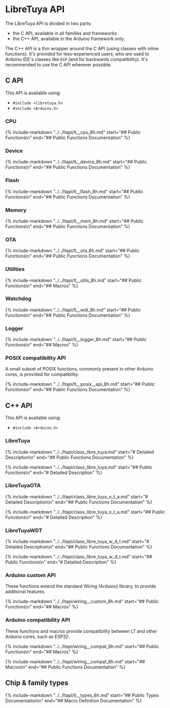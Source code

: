 # LibreTuya API

The LibreTuya API is divided in two parts:

- the C API, available in all families and frameworks
- the C++ API, available in the Arduino framework only.

The C++ API is a thin wrapper around the C API (using classes with inline functions).
It's provided for less-experienced users, who are used to Arduino IDE's classes like `ESP` (and for backwards compatibility).
It's recommended to use the C API wherever possible.

## C API

This API is available using:

- `#include <libretuya.h>`
- `#include <Arduino.h>`

### CPU

{%
	include-markdown "../../ltapi/lt__cpu_8h.md"
   start="## Public Functions\n"
   end="## Public Functions Documentation"
%}

### Device

{%
	include-markdown "../../ltapi/lt__device_8h.md"
   start="## Public Functions\n"
   end="## Public Functions Documentation"
%}

### Flash

{%
	include-markdown "../../ltapi/lt__flash_8h.md"
   start="## Public Functions\n"
   end="## Public Functions Documentation"
%}

### Memory

{%
	include-markdown "../../ltapi/lt__mem_8h.md"
   start="## Public Functions\n"
   end="## Public Functions Documentation"
%}

### OTA

{%
	include-markdown "../../ltapi/lt__ota_8h.md"
   start="## Public Functions\n"
   end="## Public Functions Documentation"
%}

### Utilities

{%
	include-markdown "../../ltapi/lt__utils_8h.md"
   start="## Public Functions\n"
   end="## Macros"
%}

### Watchdog

{%
	include-markdown "../../ltapi/lt__wdt_8h.md"
   start="## Public Functions\n"
   end="## Public Functions Documentation"
%}

### Logger

{%
	include-markdown "../../ltapi/lt__logger_8h.md"
   start="## Public Functions\n"
   end="## Macros"
%}

### POSIX compatibility API

A small subset of POSIX functions, commonly present in other Arduino cores, is provided for compatibility.

{%
	include-markdown "../../ltapi/lt__posix__api_8h.md"
   start="## Public Functions\n"
   end="## Public Functions Documentation"
%}

## C++ API

This API is available using:

- `#include <Arduino.h>`

### LibreTuya

{%
	include-markdown "../../ltapi/class_libre_tuya.md"
   start="# Detailed Description\n"
   end="## Public Functions Documentation"
%}

{%
	include-markdown "../../ltapi/class_libre_tuya.md"
   start="## Public Functions\n"
   end="# Detailed Description"
%}

### LibreTuyaOTA

{%
	include-markdown "../../ltapi/class_libre_tuya_o_t_a.md"
   start="# Detailed Description\n"
   end="## Public Functions Documentation"
%}

{%
	include-markdown "../../ltapi/class_libre_tuya_o_t_a.md"
   start="## Public Functions\n"
   end="# Detailed Description"
%}

### LibreTuyaWDT

{%
	include-markdown "../../ltapi/class_libre_tuya_w_d_t.md"
   start="# Detailed Description\n"
   end="## Public Functions Documentation"
%}

{%
	include-markdown "../../ltapi/class_libre_tuya_w_d_t.md"
   start="## Public Functions\n"
   end="# Detailed Description"
%}

### Arduino custom API

These functions extend the standard Wiring (Arduino) library, to provide additional features.

{%
	include-markdown "../../ltapi/wiring__custom_8h.md"
   start="## Public Functions\n"
   end="## Macros"
%}

### Arduino compatibility API

These functions and macros provide compatibility between LT and other Arduino cores, such as ESP32.

{%
	include-markdown "../../ltapi/wiring__compat_8h.md"
   start="## Public Functions\n"
   end="## Macros"
%}

{%
	include-markdown "../../ltapi/wiring__compat_8h.md"
   start="## Macros\n"
   end="## Public Functions Documentation"
%}

## Chip & family types

{%
	include-markdown "../../ltapi/lt__types_8h.md"
   start="## Public Types Documentation\n"
   end="## Macro Definition Documentation"
%}
